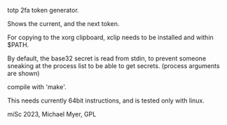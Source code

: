 totp 2fa token generator.


Shows the current, and the next token.

For copying to the xorg clipboard, xclip needs to be installed and within $PATH.

By default, the base32 secret is read from stdin,
to prevent someone sneaking at the process list to be able
to get secrets. (process arguments are shown)



compile with 'make'.


This needs currently 64bit instructions,
and is tested only with linux.





miSc 2023, Michael Myer, GPL

